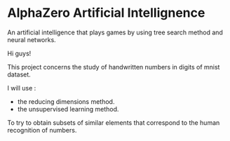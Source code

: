# AlphaZero Artificial Intellignence
An artificial intelligence that plays games by using tree search method and neural networks.

Hi guys!

This project concerns the study of handwritten numbers in digits of mnist dataset.

I will use :
- the reducing dimensions method.
- the unsupervised learning method.
<a/>

To try to obtain subsets of similar elements that correspond to the human recognition of numbers.
